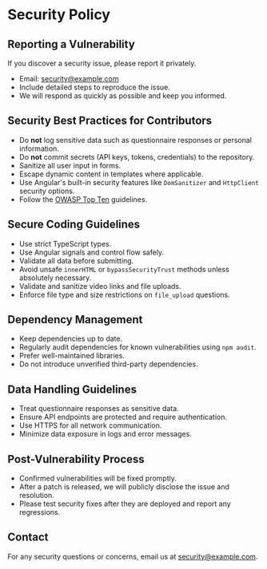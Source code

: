 # Security Policy

## Reporting a Vulnerability
If you discover a security issue, please report it privately.
- Email: [security@example.com](mailto:security@example.com)
- Include detailed steps to reproduce the issue.
- We will respond as quickly as possible and keep you informed.

## Security Best Practices for Contributors
- Do **not** log sensitive data such as questionnaire responses or personal information.
- Do **not** commit secrets (API keys, tokens, credentials) to the repository.
- Sanitize all user input in forms.
- Escape dynamic content in templates where applicable.
- Use Angular's built-in security features like `DomSanitizer` and `HttpClient` security options.
- Follow the [OWASP Top Ten](https://owasp.org/www-project-top-ten/) guidelines.

## Secure Coding Guidelines
- Use strict TypeScript types.
- Use Angular signals and control flow safely.
- Validate all data before submitting.
- Avoid unsafe `innerHTML` or `bypassSecurityTrust` methods unless absolutely necessary.
- Validate and sanitize video links and file uploads.
- Enforce file type and size restrictions on `file_upload` questions.

## Dependency Management
- Keep dependencies up to date.
- Regularly audit dependencies for known vulnerabilities using `npm audit`.
- Prefer well-maintained libraries.
- Do not introduce unverified third-party dependencies.

## Data Handling Guidelines
- Treat questionnaire responses as sensitive data.
- Ensure API endpoints are protected and require authentication.
- Use HTTPS for all network communication.
- Minimize data exposure in logs and error messages.

## Post-Vulnerability Process
- Confirmed vulnerabilities will be fixed promptly.
- After a patch is released, we will publicly disclose the issue and resolution.
- Please test security fixes after they are deployed and report any regressions.

## Contact
For any security questions or concerns, email us at [security@example.com](mailto:security@example.com).
